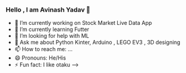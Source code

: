 ### Hello , I am Avinash Yadav 👋


- 🔭 I’m currently working on Stock Market Live Data App
- 🌱 I’m currently learning Futter
- 🤔 I’m looking for help with ML
- 💬 Ask me about Python Kinter, Arduino , LEGO EV3 , 3D designing
- 📫 How to reach me: ...
- 😄 Pronouns: He/His
- ⚡ Fun fact: I like otaku
-->
